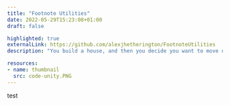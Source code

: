```yaml
---
title: "Footnote Utilities"
date: 2022-05-29T15:23:08+01:00
draft: false

highlighted: true
externalLink: https://github.com/alexjhetherington/FootnoteUtilities
description: "You build a house, and then you decide you want to move out of the country (I'm talking about moving to Godot)."

resources:
- name: thumbnail
  src: code-unity.PNG
---
```

test